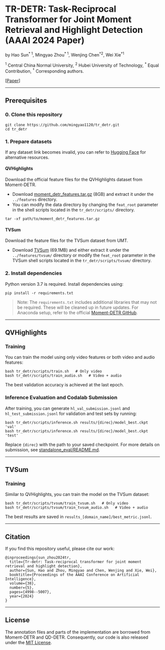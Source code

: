 # TR-DETR: Task-Reciprocal Transformer for Joint Moment Retrieval and Highlight Detection (AAAI 2024 Paper)

by Hao Sun<sup>* 1</sup>, Mingyao Zhou<sup>* 1</sup>, Wenjing Chen<sup>†2</sup>, Wei Xie<sup>†1</sup>

<sup>1</sup> Central China Normal University, <sup>2</sup> Hubei University of Technology, <sup>*</sup> Equal Contribution, <sup>†</sup> Corresponding authors.

[[Paper](https://ojs.aaai.org/index.php/AAAI/article/view/28304)]

----------

## Prerequisites

### 0. Clone this repository

```
git clone https://github.com/mingyao1120/tr_detr.git
cd tr_detr
```

### 1. Prepare datasets
If any dataset link becomes invalid, you can refer to [Hugging Face](https://huggingface.co/Lonicerin) for alternative resources.
#### QVHighlights
Download the official feature files for the QVHighlights dataset from Moment-DETR. 

- Download [moment_detr_features.tar.gz](https://drive.google.com/file/d/1LXsZZBsv6Xbg_MmNQOezw0QYKccjcOkP/view) (8GB) and extract it under the `../features` directory. 
- You can modify the data directory by changing the `feat_root` parameter in the shell scripts located in the `tr_detr/scripts/` directory.

```
tar -xf path/to/moment_detr_features.tar.gz
```

#### TVSum
Download the feature files for the TVSum dataset from UMT.

- Download [TVSum](https://connectpolyu-my.sharepoint.com/personal/21039533r_connect_polyu_hk/_layouts/15/onedrive.aspx?id=%2Fpersonal%2F21039533r%5Fconnect%5Fpolyu%5Fhk%2FDocuments%2FZoo%2FReleases%2FUMT%2Ftvsum%2Dec05ad4e%2Ezip&parent=%2Fpersonal%2F21039533r%5Fconnect%5Fpolyu%5Fhk%2FDocuments%2FZoo%2FReleases%2FUMT&ga=1) (69.1MB) and either extract it under the `../features/tvsum/` directory or modify the `feat_root` parameter in the TVSum shell scripts located in the `tr_detr/scripts/tvsum/` directory.

### 2. Install dependencies

Python version 3.7 is required. Install dependencies using:

```
pip install -r requirements.txt
```

> Note: The `requirements.txt` includes additional libraries that may not be required. These will be cleaned up in future updates. For Anaconda setup, refer to the official [Moment-DETR GitHub](https://github.com/jayleicn/moment_detr).

----------

## QVHighlights

### Training

You can train the model using only video features or both video and audio features:

```
bash tr_detr/scripts/train.sh   # Only video
bash tr_detr/scripts/train_audio.sh   # Video + audio
```

The best validation accuracy is achieved at the last epoch.

### Inference Evaluation and Codalab Submission

After training, you can generate `hl_val_submission.jsonl` and `hl_test_submission.jsonl` for validation and test sets by running:

```
bash tr_detr/scripts/inference.sh results/{direc}/model_best.ckpt 'val'
bash tr_detr/scripts/inference.sh results/{direc}/model_best.ckpt 'test'
```

Replace `{direc}` with the path to your saved checkpoint. For more details on submission, see [standalone_eval/README.md](standalone_eval/README.md).

----------

## TVSum

### Training

Similar to QVHighlights, you can train the model on the TVSum dataset:

```
bash tr_detr/scripts/tvsum/train_tvsum.sh   # Only video
bash tr_detr/scripts/tvsum/train_tvsum_audio.sh   # Video + audio
```

The best results are saved in `results_[domain_name]/best_metric.jsonl`.

----------

## Citation

If you find this repository useful, please cite our work:

```
@inproceedings{sun_zhou2024tr,
  title={Tr-detr: Task-reciprocal transformer for joint moment retrieval and highlight detection},
  author={Sun, Hao and Zhou, Mingyao and Chen, Wenjing and Xie, Wei},
  booktitle={Proceedings of the AAAI Conference on Artificial Intelligence},
  volume={38},
  number={5},
  pages={4998--5007},
  year={2024}
}
```

----------

## License

The annotation files and parts of the implementation are borrowed from Moment-DETR and QD-DETR. Consequently, our code is also released under the [MIT License](https://opensource.org/licenses/MIT).


